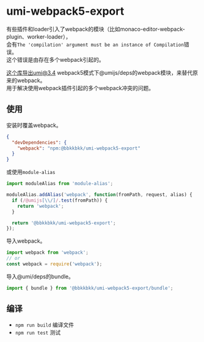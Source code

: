 # umi-webpack5-export

有些插件和loader引入了webpack的模块（比如monaco-editor-webpack-plugin、worker-loader），   
会有`The 'compilation' argument must be an instance of Compilation`错误。   
这个错误是由存在多个webpack引起的。

这个库导出umi@3.4 webpack5模式下@umijs/deps的webpack模块，来替代原来的webpack。   
用于解决使用webpack插件引起的多个webpack冲突的问题。

## 使用

安装时覆盖webpack。

```json
{
  "devDependencies": {
    "webpack": "npm:@bbkkbkk/umi-webpack5-export"
  }
}
```

或使用`module-alias`

```javascript
import moduleAlias from 'module-alias';

moduleAlias.addAlias('webpack', function(fromPath, request, alias) {
  if (/@umijs[\\/]/.test(fromPath)) {
    return 'webpack';
  }

  return '@bbkkbkk/umi-webpack5-export';
});
```

导入webpack。

```javascript
import webpack from 'webpack';
// or
const webpack = require('webpack');
```

导入@umi/deps的bundle。

```javascript
import { bundle } from '@bbkkbkk/umi-webpack5-export/bundle';
```

## 编译

* `npm run build` 编译文件
* `npm run test` 测试
